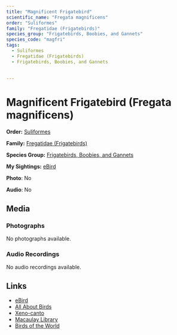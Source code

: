 ```yaml
---
title: "Magnificent Frigatebird"
scientific_name: "Fregata magnificens"
order: "Suliformes"
family: "Fregatidae (Frigatebirds)"
species_group: "Frigatebirds, Boobies, and Gannets"
species_code: "magfri"
tags: 
  - Suliformes
  - Fregatidae (Frigatebirds)
  - Frigatebirds, Boobies, and Gannets
  
  
---
```


# Magnificent Frigatebird (Fregata magnificens)

**Order:** [Suliformes](/tags/suliformes)

**Family:** [Fregatidae (Frigatebirds)](/tags/fregatidae-frigatebirds)

**Species Group:** [Frigatebirds, Boobies, and Gannets](/tags/frigatebirds-boobies-and-gannets)

**My Sightings:** [eBird](https://ebird.org/lifelist?r=world&time=life&spp=magfri)

**Photo**: No 

**Audio**: No

## Media
### Photographs
No photographs available.

### Audio Recordings
No audio recordings available.

## Links
* [eBird](https://ebird.org/species/magfri) 
* [All About Birds](https://www.allaboutbirds.org/guide/magfri) 
* [Xeno-canto](https://www.xeno-canto.org/species/fregata-magnificens) 
* [Macaulay Library](https://search.macaulaylibrary.org/catalog?taxonCode=magfri&sort=rating_rank_desc)
* [Birds of the World](https://birdsoftheworld.org/bow/species/magfri)
